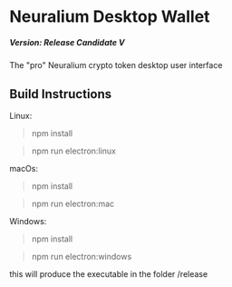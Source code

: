 # Neuralium Desktop Wallet

##### Version:  Release Candidate V

The "pro" Neuralium crypto token desktop user interface

## Build Instructions
Linux:
> npm install

> npm run electron:linux

macOs:
> npm install

> npm run electron:mac

Windows:
> npm install

> npm run electron:windows

this will produce the executable in the folder /release


